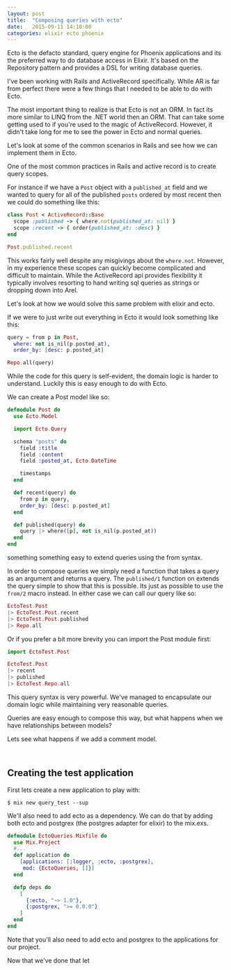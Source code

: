 ```yaml
---
layout: post
title:  "Composing queries with ecto"
date:   2015-09-11 14:10:00
categories: elixir ecto phoenix
---
```


Ecto is the defacto standard, query engine for Phoenix applications and its the preferred way to do database access in Elixir. It's based on the Repository pattern and provides a DSL for writing database queries.

I've been working with Rails and ActiveRecord specifically. While AR is far from perfect there were a few things that I needed to be able to do with Ecto.

The most important thing to realize is that Ecto is not an ORM. In fact its more similar to LINQ from the .NET world then an ORM. That can take some getting used to if you're used to the magic of ActiveRecord. However, it didn't take long for me to see the power in Ecto and normal queries.

Let's look at some of the common scenarios in Rails and see how we can implement them in Ecto.

One of the most common practices in Rails and active record is to create query scopes.

For instance if we have a `Post` object with a `published_at` field and we wanted to query for all of the published `posts` ordered by most recent then we could do something like this:

``` ruby
class Post < ActiveRecord::Base
  scope :published -> { where.not(published_at: nil) }
  scope :recent -> { order(published_at: :desc) }
end

Post.published.recent
```

This works fairly well despite any misgivings about the `where.not`. However, in my experience these scopes can quickly become complicated and difficult to maintain. While the ActiveRecord api provides flexibility it typically involves resorting to hand writing sql queries as strings or dropping down into Arel.

Let's look at how we would solve this same problem with elixir and ecto.

If we were to just write out everything in Ecto it would look something like this:

``` elixir
query = from p in Post,
  where: not is_nil(p.posted_at),
  order_by: [desc: p.posted_at]

Repo.all(query)
```

While the code for this query is self-evident, the domain logic is harder to understand. Luckily this is easy enough to do with Ecto.

We can create a Post model like so:

``` elixir
defmodule Post do
  use Ecto.Model

  import Ecto.Query

  schema "posts" do
    field :title
    field :content
    field :posted_at, Ecto.DateTime

    timestamps
  end

  def recent(query) do
    from p in query,
    order_by: [desc: p.posted_at]
  end

  def published(query) do
    query |> where([p], not is_nil(p.posted_at))
  end
end
```

something something easy to extend queries using the from syntax.

In order to compose queries we simply need a function that takes a query as an argument and returns a query. The `published/1` function on extends the query simple to show that this is possible. Its just as possible to use the `from/2` macro instead. In either case we can call our query like so:

``` elixir
EctoTest.Post
|> EctoTest.Post.recent
|> EctoTest.Post.published
|> Repo.all
```

Or if you prefer a bit more brevity you can import the Post module first:

``` elixir
import EctoTest.Post

EctoTest.Post
|> recent
|> published
|> EctoTest.Repo.all
```

This query syntax is very powerful. We've managed to encapsulate our domain logic while maintaining very reasonable queries.

Queries are easy enough to compose this way, but what happens when we have relationships between models?

Lets see what happens if we add a comment model.

``` elixir
```

``` elixir
```

## Creating the test application

First lets create a new application to play with:

    $ mix new query_test --sup

We'll also need to add ecto as a dependency. We can do that by adding both ecto and postgrex (the postgres adapter for elixir) to the mix.exs.

``` elixir
defmodule EctoQueries.Mixfile do
  use Mix.Project
  #...
  def application do
    [applications: [:logger, :ecto, :postgrex],
     mod: {EctoQueries, []}]
  end

  defp deps do
    [
      {:ecto, "~> 1.0"},
      {:postgrex, ">= 0.0.0"}
    ]
  end
end
```

Note that you'll also need to add ecto and postgrex to the applications for our project.

Now that we've done that let

